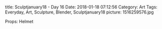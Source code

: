 title: Sculptjanuary18 - Day 16
Date: 2018-01-18 07:12:56
Category: Art
Tags: Everyday, Art, Sculpture, Blender, Sculptjanuary18
picture: 1516259576.jpg

Props: Helmet
